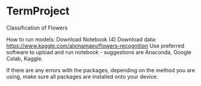 # TermProject
Classification of Flowers

How to run models:
Download Notebook (4)
Download data: https://www.kaggle.com/alxmamaev/flowers-recognition
Use preferred software to upload and run notebook - suggestions are Anaconda, Google Colab, Kaggle.

If there are any errors with the packages, depending on the method you are using, make sure all packages are installed onto your device.
